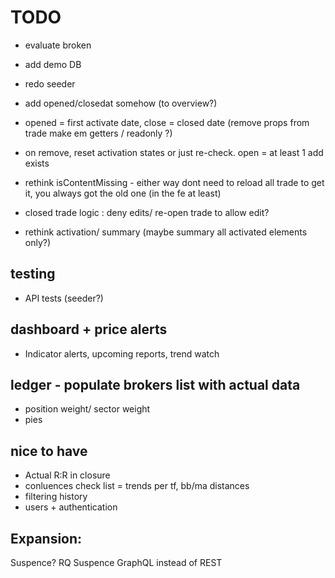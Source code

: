 ﻿
# TODO

- evaluate broken
- add demo DB
- redo seeder

- add opened/closedat somehow (to overview?) 
- opened = first activate date, close = closed date (remove props from trade make em getters / readonly ?)
- on remove, reset activation states or just re-check. open = at least 1 add exists

- rethink isContentMissing - either way dont need to reload all trade to get it, you always got the old one (in the fe at least)
- closed trade logic : deny edits/ re-open trade to allow edit?
- rethink activation/ summary (maybe summary all activated elements only?) 


## testing
- API tests (seeder?)

## dashboard + price alerts
- Indicator alerts, upcoming reports, trend watch

## ledger - populate brokers list with actual data
- position weight/ sector weight
- pies

## nice to have
- Actual R:R in closure
- conluences check list = trends per tf, bb/ma distances
- filtering history
- users + authentication

## Expansion:
Suspence? RQ Suspence
GraphQL instead of REST